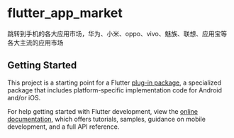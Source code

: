 # flutter_app_market

跳转到手机的各大应用市场，华为、小米、oppo、vivo、魅族、联想、应用宝等各大主流的应用市场

## Getting Started

This project is a starting point for a Flutter
[plug-in package](https://flutter.dev/developing-packages/),
a specialized package that includes platform-specific implementation code for
Android and/or iOS.

For help getting started with Flutter development, view the
[online documentation](https://flutter.dev/docs), which offers tutorials,
samples, guidance on mobile development, and a full API reference.

